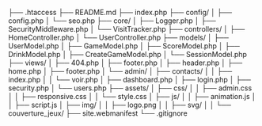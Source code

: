  ├── .htaccess
├── README.md
├── index.php
├── config/
│ ├── config.php
│ └── seo.php
├── core/
│ ├── Logger.php
│ ├── SecurityMiddleware.php
│ └── VisitTracker.php
├── controllers/ 
│ ├── HomeController.php
│ └── UserController.php
├── models/
│ ├── UserModel.php
│ ├── GameModel.php
│ ├── ScoreModel.php
│ ├── DrinkModel.php
│ ├── CreateGameModel.php
│ └── SessionModel.php
├── views/
│ ├── 404.php
│ ├── footer.php
│ ├── header.php
│ ├── home.php
│ ├── footer.php
│ └── admin/
│ ├── contacts/
│ │ ├── index.php
│ │ └── voir.php
│ ├── dashboard.php
│ ├── login.php
│ ├── security.php
│ └── users.php
├── assets/
│ ├── css/
│ │ ├── admin.css
│ │ ├── responsive.css
│ │ └── style.css
│ ├── js/
│ │ ├── animation.js
│ │ ├── script.js
│ ├── img/
│ │ ├── logo.png
│ │ ├── svg/
│ │ └── couverture_jeux/
├── site.webmanifest
└── .gitignore 